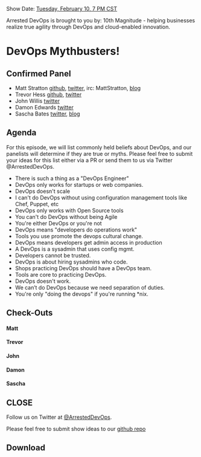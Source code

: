 Show Date: [Tuesday, February 10, 7 PM CST](http://www.timeanddate.com/worldclock/fixedtime.html?msg=ArrestedDevOps+-+DevOps+Mythbusters&iso=20140211T19&p1=64&ah=1)

Arrested DevOps is brought to you by: 10th Magnitude - helping businesses realize true agility through DevOps and cloud-enabled innovation.

DevOps Mythbusters!
=====

Confirmed Panel
-----

* Matt Stratton [github](http://github.com/mattstratton), [twitter](https://twitter.com/mattstratton), irc: MattStratton, [blog](http://www.mattstratton.com/)
* Trevor Hess [github](https://github.com/trevorghess), [twitter](http://twitter.com/trevorghess)
* John Willis [twitter](http://twitter.com/botchagaulpe)
* Damon Edwards [twitter](http://twitter.com/damonedwards)
* Sascha Bates [twitter](http://twitter.com/sascha_d), [blog](http://www.brattyredhead.com)


Agenda
-----------------

For this episode, we will list commonly held beliefs about DevOps, and our panelists will determine if they are true or myths. Please feel free to submit your ideas for this list either via a PR or send them to us via Twitter @ArrestedDevOps.

* There is such a thing as a "DevOps Engineer"
* DevOps only works for startups or web companies. 
* DevOps doesn't scale
* I can't do DevOps without using configuration management tools like Chef, Puppet, etc
* DevOps only works with Open Source tools
* You can't do DevOps without being Agile
* You're either DevOps or you're not
* DevOps means "developers do operations work"
* Tools you use promote the devops cultural change.
* DevOps means developers get admin access in production
* A DevOps is a sysadmin that uses config mgmt.
* Developers cannot be trusted.
* DevOps is about hiring sysadmins who code.
* Shops practicing DevOps should have a DevOps team.
* Tools are core to practicing DevOps.
* DevOps doesn't work.
* We can’t do DevOps because we need separation of duties.
* You're only "doing the devops" if you're running *nix.


Check-Outs
-----

#### Matt  

#### Trevor  

#### John

#### Damon

#### Sascha



CLOSE
-----

Follow us on Twitter at [@ArrestedDevOps](http://twitter.com/arresteddevops).

Please feel free to submit show ideas to our [github repo](https://github.com/arresteddevops/podcast)



Download
--------
